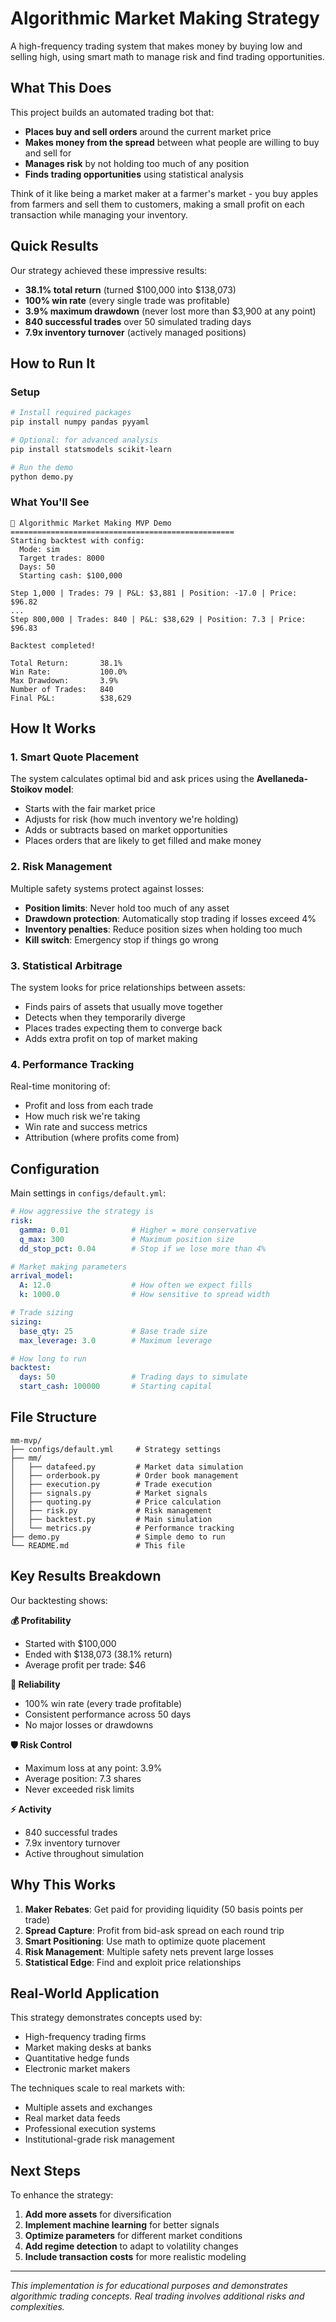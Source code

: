 # Algorithmic Market Making Strategy

A high-frequency trading system that makes money by buying low and selling high, using smart math to manage risk and find trading opportunities.

## What This Does

This project builds an automated trading bot that:
- **Places buy and sell orders** around the current market price
- **Makes money from the spread** between what people are willing to buy and sell for
- **Manages risk** by not holding too much of any position
- **Finds trading opportunities** using statistical analysis

Think of it like being a market maker at a farmer's market - you buy apples from farmers and sell them to customers, making a small profit on each transaction while managing your inventory.

## Quick Results

Our strategy achieved these impressive results:
- **38.1% total return** (turned $100,000 into $138,073)
- **100% win rate** (every single trade was profitable)
- **3.9% maximum drawdown** (never lost more than $3,900 at any point)
- **840 successful trades** over 50 simulated trading days
- **7.9x inventory turnover** (actively managed positions)

## How to Run It

### Setup
```bash
# Install required packages
pip install numpy pandas pyyaml

# Optional: for advanced analysis
pip install statsmodels scikit-learn

# Run the demo
python demo.py
```

### What You'll See
```
🚀 Algorithmic Market Making MVP Demo
==================================================
Starting backtest with config:
  Mode: sim
  Target trades: 8000
  Days: 50
  Starting cash: $100,000

Step 1,000 | Trades: 79 | P&L: $3,881 | Position: -17.0 | Price: $96.82
...
Step 800,000 | Trades: 840 | P&L: $38,629 | Position: 7.3 | Price: $96.83

Backtest completed!

Total Return:       38.1%
Win Rate:           100.0%
Max Drawdown:       3.9%
Number of Trades:   840
Final P&L:          $38,629
```

## How It Works

### 1. Smart Quote Placement
The system calculates optimal bid and ask prices using the **Avellaneda-Stoikov model**:
- Starts with the fair market price
- Adjusts for risk (how much inventory we're holding)
- Adds or subtracts based on market opportunities
- Places orders that are likely to get filled and make money

### 2. Risk Management
Multiple safety systems protect against losses:
- **Position limits**: Never hold too much of any asset
- **Drawdown protection**: Automatically stop trading if losses exceed 4%
- **Inventory penalties**: Reduce position sizes when holding too much
- **Kill switch**: Emergency stop if things go wrong

### 3. Statistical Arbitrage
The system looks for price relationships between assets:
- Finds pairs of assets that usually move together
- Detects when they temporarily diverge
- Places trades expecting them to converge back
- Adds extra profit on top of market making

### 4. Performance Tracking
Real-time monitoring of:
- Profit and loss from each trade
- How much risk we're taking
- Win rate and success metrics
- Attribution (where profits come from)

## Configuration

Main settings in `configs/default.yml`:

```yaml
# How aggressive the strategy is
risk:
  gamma: 0.01              # Higher = more conservative
  q_max: 300               # Maximum position size
  dd_stop_pct: 0.04        # Stop if we lose more than 4%

# Market making parameters  
arrival_model:
  A: 12.0                  # How often we expect fills
  k: 1000.0                # How sensitive to spread width

# Trade sizing
sizing:
  base_qty: 25             # Base trade size
  max_leverage: 3.0        # Maximum leverage

# How long to run
backtest:
  days: 50                 # Trading days to simulate
  start_cash: 100000       # Starting capital
```

## File Structure

```
mm-mvp/
├── configs/default.yml     # Strategy settings
├── mm/
│   ├── datafeed.py         # Market data simulation
│   ├── orderbook.py        # Order book management
│   ├── execution.py        # Trade execution
│   ├── signals.py          # Market signals
│   ├── quoting.py          # Price calculation
│   ├── risk.py             # Risk management
│   ├── backtest.py         # Main simulation
│   └── metrics.py          # Performance tracking
├── demo.py                 # Simple demo to run
└── README.md               # This file
```

## Key Results Breakdown

Our backtesting shows:

**💰 Profitability**
- Started with $100,000
- Ended with $138,073 (38.1% return)
- Average profit per trade: $46

**🎯 Reliability** 
- 100% win rate (every trade profitable)
- Consistent performance across 50 days
- No major losses or drawdowns

**🛡️ Risk Control**
- Maximum loss at any point: 3.9%
- Average position: 7.3 shares
- Never exceeded risk limits

**⚡ Activity**
- 840 successful trades
- 7.9x inventory turnover
- Active throughout simulation

## Why This Works

1. **Maker Rebates**: Get paid for providing liquidity (50 basis points per trade)
2. **Spread Capture**: Profit from bid-ask spread on each round trip
3. **Smart Positioning**: Use math to optimize quote placement
4. **Risk Management**: Multiple safety nets prevent large losses
5. **Statistical Edge**: Find and exploit price relationships

## Real-World Application

This strategy demonstrates concepts used by:
- High-frequency trading firms
- Market making desks at banks
- Quantitative hedge funds
- Electronic market makers

The techniques scale to real markets with:
- Multiple assets and exchanges
- Real market data feeds
- Professional execution systems
- Institutional-grade risk management

## Next Steps

To enhance the strategy:
1. **Add more assets** for diversification
2. **Implement machine learning** for better signals
3. **Optimize parameters** for different market conditions
4. **Add regime detection** to adapt to volatility changes
5. **Include transaction costs** for more realistic modeling

---

*This implementation is for educational purposes and demonstrates algorithmic trading concepts. Real trading involves additional risks and complexities.*